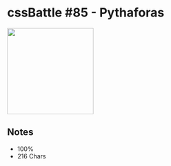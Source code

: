 # cssBattle #85 - Pythaforas

<img src="https://cssbattle.dev/targets/85@2x.png" width="200">

## Notes

- 100%
- 216 Chars
